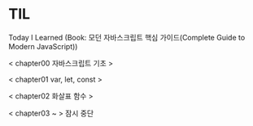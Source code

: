 # TIL
Today I Learned (Book: 모던 자바스크립트 핵심 가이드(Complete Guide to Modern JavaScript))

< chapter00 자바스크립트 기초 >  






< chapter01 var, let, const >




< chapter02 화살표 함수 >


< chapter03 ~  >
잠시 중단 
